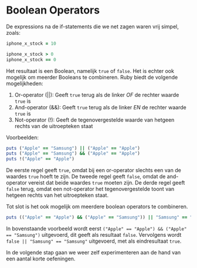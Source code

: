 # Boolean Operators

De expressions na de if-statements die we net zagen waren vrij simpel, zoals:

```ruby
iphone_x_stock = 10

iphone_x_stock > 0
iphone_x_stock == 0
```

Het resultaat is een Boolean, namelijk `true` of `false`. Het is echter ook mogelijk
om meerder Booleans te combineren. Ruby biedt de volgende mogelijkheden:

1. Or-operator (||): Geeft `true` terug als de linker *OF* de rechter waarde `true` is
2. And-operator (&&): Geeft `true` terug als de linker *EN* de rechter waarde `true` is
3. Not-operator (!): Geeft de tegenovergestelde waarde van hetgeen rechts van de uitroepteken staat

Voorbeelden:

```ruby runnable
puts ("Apple" == "Samsung") || ("Apple" == "Apple")
puts ("Apple" == "Samsung") && ("Apple" == "Apple")
puts !("Apple" == "Apple")
```

De eerste regel geeft `true`, omdat bij een or-operator slechts een van de waardes
`true` hoeft te zijn. De tweede regel geeft `false`, omdat de and-operator vereist
dat beide waardes `true` moeten zijn. De derde regel geeft `false` terug, omdat een
not-operator het tegenovergestelde toont van hetgeen rechts van het uitroepteken staat.

Tot slot is het ook mogelijk om meerdere boolean operators te combineren.

```ruby runnable
puts (("Apple" == "Apple") && ("Apple" == "Samsung")) || "Samsung" == "Samsung")
```

In bovenstaande voorbeeld wordt eerst `("Apple" == "Apple") && ("Apple" == "Samsung")`
uitgevoerd, dit geeft als resultaat `false`. Vervolgens wordt `false || "Samsung" == "Samsung"`
uitgevoerd, met als eindresultaat `true`.

In de volgende stap gaan we weer zelf experimenteren aan de hand van een aantal
korte oefeningen.